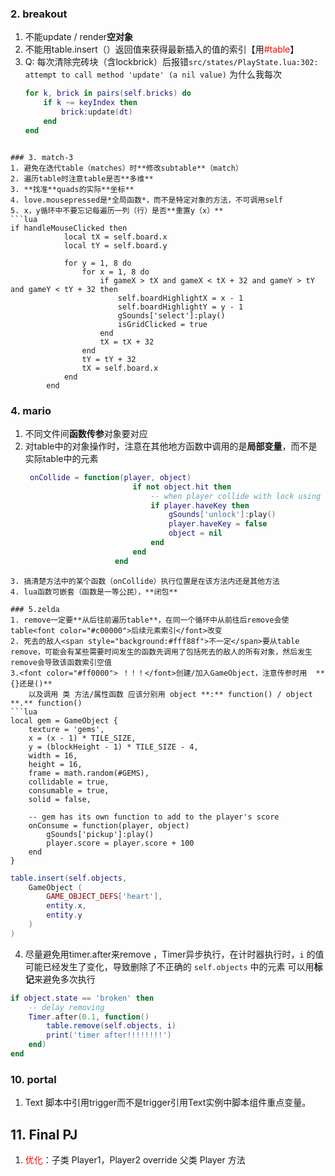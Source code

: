 ### 2. breakout
1. 不能update / render**空对象**
2. 不能用table.insert（）返回值来获得最新插入的值的索引【用<font color="#ff0000">#table</font>】
3. Q: 每次清除完砖块（含lockbrick）后报错`src/states/PlayState.lua:302: attempt to call method 'update' (a nil value)`  为什么我每次
	```lua
	for k, brick in pairs(self.bricks) do
        if k ~= keyIndex then 
            brick:update(dt)
        end
    end
```

### 3. match-3
1. 避免在迭代table（matches）时**修改subtable**（match）
2. 遍历table时注意table是否**多维**
3. **找准**quads的实际**坐标**
4. love.mousepressed是*全局函数*，而不是特定对象的方法，不可调用self
5. x，y循环中不要忘记每遍历一列（行）是否**重置y（x）**
```lua
if handleMouseClicked then
            local tX = self.board.x
            local tY = self.board.y

            for y = 1, 8 do
                for x = 1, 8 do
                    if gameX > tX and gameX < tX + 32 and gameY > tY and gameY < tY + 32 then
                        self.boardHighlightX = x - 1
                        self.boardHighlightY = y - 1
                        gSounds['select']:play()
                        isGridClicked = true
                    end
                    tX = tX + 32
                end
                tY = tY + 32
                tX = self.board.x
            end
        end
```

### 4. mario
1. 不同文件间**函数传参**对象要对应
2. 对table中的对象操作时，注意在其他地方函数中调用的是**局部变量**，而不是实际table中的元素
	```lua
	 onCollide = function(player, object)
                            if not object.hit then
                                -- when player collide with lock using key then removed
                                if player.haveKey then 
                                    gSounds['unlock']:play()
                                    player.haveKey = false
                                    object = nil
                                end
                            end
                        end
```
3. 搞清楚方法中的某个函数（onCollide）执行位置是在该方法内还是其他方法
4. lua函数可嵌套（函数是一等公民），**闭包**

### 5.zelda
1. remove一定要**从后往前遍历table**，在同一个循环中从前往后remove会使table<font color="#c00000">后续元素索引</font>改变
2. 死去的敌人<span style="background:#fff88f">不一定</span>要从table  remove，可能会有某些需要时间发生的函数先调用了包括死去的敌人的所有对象，然后发生remove会导致该函数索引空值
3.<font color="#ff0000"> ！！！</font>创建/加入GameObject，注意传参时用  **{}还是()**   
    以及调用 类 方法/属性函数 应该分别用 object **:** function() / object **.** function()
```lua
local gem = GameObject {
	texture = 'gems',
	x = (x - 1) * TILE_SIZE,
	y = (blockHeight - 1) * TILE_SIZE - 4,
	width = 16,
	height = 16,
	frame = math.random(#GEMS),
	collidable = true,
	consumable = true,
	solid = false,

	-- gem has its own function to add to the player's score
	onConsume = function(player, object)
		gSounds['pickup']:play()
		player.score = player.score + 100
	end
}
```
```lua
table.insert(self.objects, 
	GameObject (
		GAME_OBJECT_DEFS['heart'],
		entity.x,
		entity.y
	)
) 
```
4. 尽量避免用timer.after来remove ，Timer异步执行，在计时器执行时，`i` 的值可能已经发生了变化，导致删除了不正确的 `self.objects` 中的元素
	可以用**标记**来避免多次执行
```lua
if object.state == 'broken' then
	-- delay removing
	Timer.after(0.1, function()
		table.remove(self.objects, i)
		print('timer after!!!!!!!!')
	end)
end
```

### 10. portal
1. Text 脚本中引用trigger而不是trigger引用Text实例中脚本组件重点变量。

## 11. Final PJ
1. <font color="#ff0000">优化</font>：子类 Player1，Player2  override 父类 Player 方法
